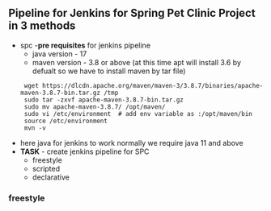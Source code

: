 Pipeline for Jenkins for Spring Pet Clinic Project in 3 methods
---------------------------------------------------------------
* spc -**pre requisites** for jenkins pipeline
  * java version - 17
  * maven version - 3.8 or above (at this time apt will install 3.6 by defualt so we have to install maven by tar file)
  ```
   wget https://dlcdn.apache.org/maven/maven-3/3.8.7/binaries/apache-maven-3.8.7-bin.tar.gz /tmp
   sudo tar -zxvf apache-maven-3.8.7-bin.tar.gz
   sudo mv apache-maven-3.8.7/ /opt/maven/
   sudo vi /etc/environment  # add env variable as :/opt/maven/bin
   source /etc/environment
   mvn -v
  ```
* here java for jenkins to work normally we require java 11 and above
* **TASK** - create jenkins pipeline for SPC
    * freestyle
    * scripted
    * declarative 
### freestyle






